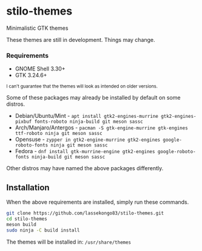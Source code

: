 # stilo-themes
Minimalistic GTK themes

These themes are still in development. Things may change.

### Requirements

- GNOME Shell 3.30+
- GTK 3.24.6+

<sub>I can't guarantee that the themes will look as intended on older versions.</sub>

Some of these packages may already be installed by default on some distros.

* Debian/Ubuntu/Mint - `apt install gtk2-engines-murrine gtk2-engines-pixbuf fonts-roboto ninja-build git meson sassc`
* Arch/Manjaro/Antergos - `pacman -S gtk-engine-murrine gtk-engines ttf-roboto ninja git meson sassc`
* Opensuse - `zypper in gtk2-engine-murrine gtk2-engines google-roboto-fonts ninja git meson sassc`
* Fedora - `dnf install gtk-murrine-engine gtk2-engines google-roboto-fonts ninja-build git meson sassc`

Other distros may have named the above packages differently.

## Installation

When the above requirements are installed, simply run these commands.
```bash
git clone https://github.com/lassekongo83/stilo-themes.git
cd stilo-themes
meson build
sudo ninja -C build install
```
The themes will be installed in: `/usr/share/themes`
